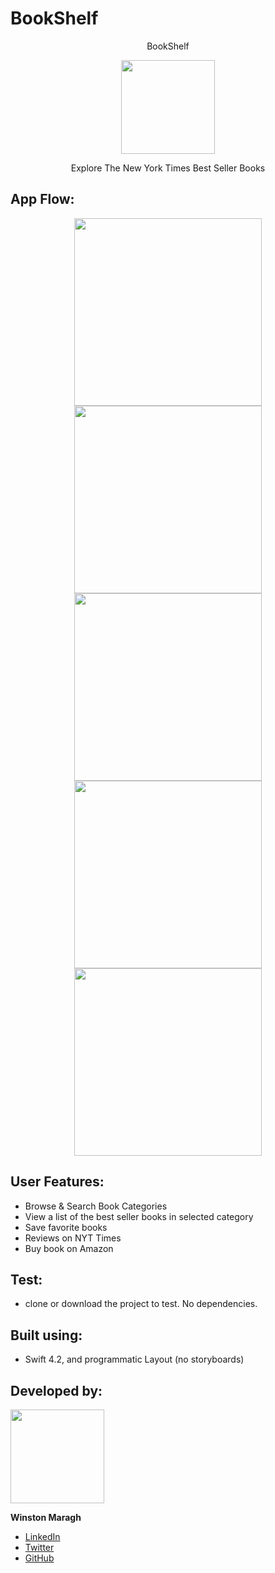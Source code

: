 # BookShelf

<a>
    <p align="center">  BookShelf </p> 
</a>
<p align="center">
    <img        src="https://github.com/wsmaragh/BookShelf/blob/master/BookShelf/Supporting/Assets.xcassets/AppIcon.appiconset/Icon-180.png" width="150" style="max-width:100%;">
</p>

<a>
    <p align="center">  Explore The New York Times Best Seller Books </p> 
</a>

## App Flow:

<p align="center">
    <img src= "https://github.com/wsmaragh/BookShelf/blob/master/BookShelf/Supporting/Gifs/search.gif" width="300">
    <img src= "https://github.com/wsmaragh/BookShelf/blob/master/BookShelf/Supporting/Gifs/toggle.gif" width="300">
    <img src= "https://github.com/wsmaragh/BookShelf/blob/master/BookShelf/Supporting/Gifs/saveFavorite.gif" width="300">
    <img src= "https://github.com/wsmaragh/BookShelf/blob/master/BookShelf/Supporting/Gifs/review.gif" width="300"> 
    <img src= "https://github.com/wsmaragh/BookShelf/blob/master/BookShelf/Supporting/Gifs/amazon.gif" width="300">
</p>


## User Features:
* Browse & Search Book Categories
* View a list of the best seller books in selected category
* Save favorite books
* Reviews on NYT Times
* Buy book on Amazon

## Test:
* clone or download the project to test. No dependencies.

## Built using:
* Swift 4.2, and programmatic Layout (no storyboards) 

## Developed by:
<img src = "https://i.imgur.com/N3G0BEJ.gif" width=150>

**Winston Maragh**

* [LinkedIn](https://www.linkedin.com/in/wsmaragh/)
* [Twitter](https://twitter.com/winstonmaragh)
* [GitHub](https://github.com/wsmaragh)
